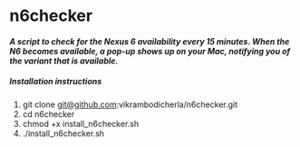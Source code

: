 n6checker
=========

#### *A script to check for the Nexus 6 availability every 15 minutes. When the N6 becomes available, a pop-up shows up on your Mac, notifying you of the variant that is available.*

##### Installation instructions

1. git clone git@github.com:vikrambodicherla/n6checker.git
2. cd n6checker
3. chmod +x install_n6checker.sh
4. ./install_n6checker.sh
